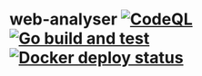 # web-analyser [![CodeQL](https://github.com/DiLRandI/web-analyser/actions/workflows/codeql.yml/badge.svg?branch=main)](https://github.com/DiLRandI/web-analyser/actions/workflows/codeql.yml)[![Go build and test](https://github.com/DiLRandI/web-analyser/actions/workflows/go.yml/badge.svg)](https://github.com/DiLRandI/web-analyser/actions/workflows/go.yml)[![Docker deploy status](https://github.com/DiLRandI/web-analyser/actions/workflows/docker.yaml/badge.svg)](https://github.com/DiLRandI/web-analyser/actions/workflows/docker.yaml)
